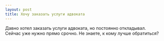 ```yaml
---
layout: post 
title: Хочу заказать услуги адвоката 
--- 
```

Давно хотел заказать услуги адвоката, но постоянно откладывал. Сейчас уже нужно прямо срочно. Не знаете, к кому лучше обратиться?
